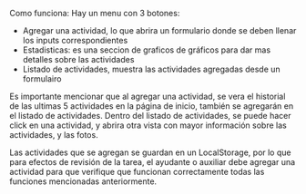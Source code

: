 Como funciona:
Hay un menu con 3 botones: 
- Agregar una actividad, lo que abrira un formulario donde se deben llenar los inputs correspondientes
- Estadisticas: es una seccion de graficos de gráficos para dar mas detalles sobre las actividades
- Listado de actividades, muestra las actividades agregadas desde un formulairo

Es importante mencionar que al agregar una actividad, se vera el historial de las ultimas 5 actividades en la página de inicio, también se agregarán en el listado de actividades.
Dentro del listado de actividades, se puede hacer click en una actividad, y abrira otra vista con mayor información sobre las actividades, y las fotos.

Las actividades que se agregan se guardan en un LocalStorage, por lo que para efectos de revisión de la tarea, el ayudante o auxiliar debe agregar una actividad para que verifique que funcionan correctamente todas las funciones mencionadas anteriormente.
